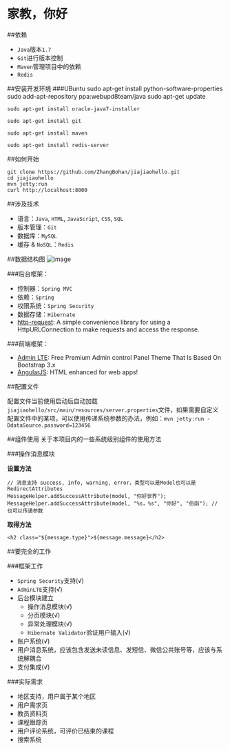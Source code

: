 # 家教，你好
 
##依赖
  
* `Java`版本`1.7`
* `Git`进行版本控制
* `Maven`管理项目中的依赖
* `Redis`

##安装开发环境
###UBuntu
    sudo apt-get install python-software-properties
    sudo add-apt-repository ppa:webupd8team/java
    sudo apt-get update
    
    sudo apt-get install oracle-java7-installer

    sudo apt-get install git
    
    sudo apt-get install maven

    sudo apt-get install redis-server


##如何开始
    
    git clone https://github.com/ZhangBohan/jiajiaohello.git
    cd jiajiaohello
    mvn jetty:run
    curl http://localhost:8000

##涉及技术

 * 语言：`Java`, `HTML`, `JavaScript`, `CSS`, `SQL`
 * 版本管理：`Git`
 * 数据库：`MySQL`
 * 缓存 & `NoSQL`：`Redis`


##数据结构图
![image](http://static-jjh.oss-cn-beijing.aliyuncs.com/diagram.jpg?v=2)

###后台框架：

   * 控制器：`Spring MVC`
   * 依赖：`Spring`
   * 权限系统：`Spring Security`
   * 数据存储：`Hibernate`
   * [http-request](http://kevinsawicki.github.io/http-request/): A simple convenience library for using a HttpURLConnection to make requests and access the response.

###前端框架：
   * [Admin LTE](https://github.com/almasaeed2010/AdminLTE): Free Premium Admin control Panel Theme That Is Based On Bootstrap 3.x
   * [AngularJS](https://github.com/angular/angular.js): HTML enhanced for web apps!
   
##配置文件

配置文件当前使用启动后自动加载`jiajiaohello/src/main/resources/server.properties`文件，如果需要自定义
配置文件中的某项，可以使用传递系统参数的办法，例如：`mvn jetty:run -DdataSource.password=123456`
   
##组件使用
关于本项目内的一些系统级别组件的使用方法

###操作消息模块

**设置方法**

    // 消息支持 success, info, warning, error，类型可以是Model也可以是RedirectAttributes
    MessageHelper.addSuccessAttribute(model, "你好世界");
    MessageHelper.addSuccessAttribute(model, "%s，%s", "你好", "伯函"); // 也可以传递参数
    
**取得方法**

    <h2 class="${message.type}">${message.message}</h2>
   
##要完全的工作

###框架工作

* `Spring Security`支持(√)
* `AdminLTE`支持(√)
* 后台模块建立
    * 操作消息模块(√)
    * 分页模块(√)
    * 异常处理模块(√)
    * `Hibernate Validator`验证用户输入(√)
* 账户系统(√)
* 用户消息系统，应该包含发送未读信息、发短信、微信公共账号等，应该与系统解耦合
* 支付集成(√)

###实际需求
* 地区支持，用户属于某个地区
* 用户需求页
* 教员资料页
* 课程跟踪页
* 用户评论系统，可评价已结束的课程
* 搜索系统

